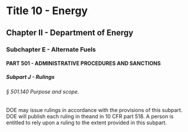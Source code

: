 
# Title 10 - Energy
## Chapter II - Department of Energy
### Subchapter E - Alternate Fuels
#### PART 501 - ADMINISTRATIVE PROCEDURES AND SANCTIONS
##### Subpart J - Rulings
###### § 501.140 Purpose and scope.

DOE may issue rulings in accordance with the provisions of this subpart. DOE will publish each ruling in theand in 10 CFR part 518. A person is entitled to rely upon a ruling to the extent provided in this subpart.
